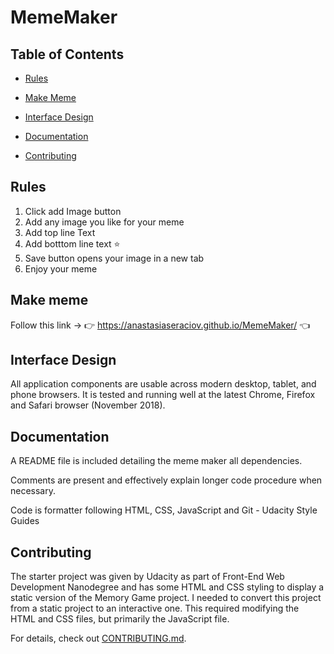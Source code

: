 # MemeMaker

## Table of Contents

* [Rules](#rules)

* [Make Meme](#make-meme)

* [Interface Design](#interface-design)

* [Documentation](#documentation)

* [Contributing](#contributing)

## Rules

 1. Click add Image button
 2. Add any image you like for your meme
 3. Add top line Text
 4. Add botttom line text :star:
 5. Save button opens your image in a new tab
 6. Enjoy your meme

## Make meme

Follow this link -> :point_right: <https://anastasiaseraciov.github.io/MemeMaker/> :point_left:

## Interface Design

All application components are usable across modern desktop, tablet, and phone browsers. It is tested and running well at the latest Chrome, Firefox and Safari browser (November 2018).

## Documentation

A README file is included detailing the meme maker all dependencies.

Comments are present and effectively explain longer code procedure when necessary.

Code is formatter following HTML, CSS, JavaScript and Git - Udacity Style Guides

## Contributing

The starter project was given by Udacity as part of Front-End Web Development Nanodegree and has some HTML and CSS styling to display a static version of the Memory Game project. I needed to convert this project from a static project to an interactive one. This required modifying the HTML and CSS files, but primarily the JavaScript file.

For details, check out [CONTRIBUTING.md](CONTRIBUTING.md).
